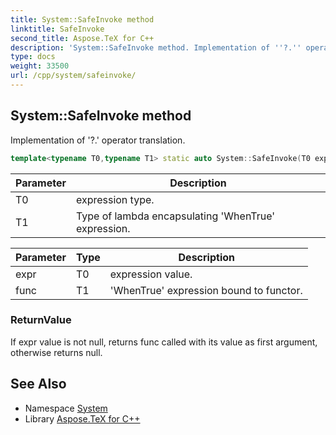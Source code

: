 ```yaml
---
title: System::SafeInvoke method
linktitle: SafeInvoke
second_title: Aspose.TeX for C++
description: 'System::SafeInvoke method. Implementation of ''?.'' operator translation in C++.'
type: docs
weight: 33500
url: /cpp/system/safeinvoke/
---
```

## System::SafeInvoke method


Implementation of '?.' operator translation.

```cpp
template<typename T0,typename T1> static auto System::SafeInvoke(T0 expr, T1 func)
```


| Parameter | Description |
| --- | --- |
| T0 | expression type. |
| T1 | Type of lambda encapsulating 'WhenTrue' expression. |

| Parameter | Type | Description |
| --- | --- | --- |
| expr | T0 | expression value. |
| func | T1 | 'WhenTrue' expression bound to functor. |

### ReturnValue

If expr value is not null, returns func called with its value as first argument, otherwise returns null.

## See Also

* Namespace [System](../)
* Library [Aspose.TeX for C++](../../)
